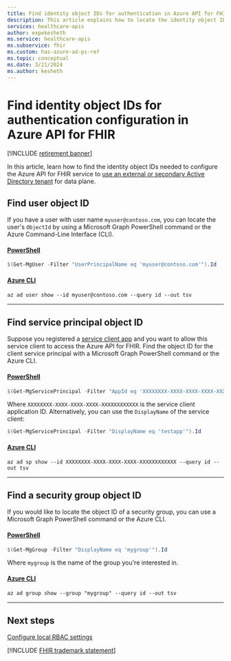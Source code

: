 ```yaml
---
title: Find identity object IDs for authentication in Azure API for FHIR
description: This article explains how to locate the identity object IDs needed to configure authentication for Azure API for FHIR.
services: healthcare-apis
author: expekesheth
ms.service: healthcare-apis
ms.subservice: fhir
ms.custom: has-azure-ad-ps-ref
ms.topic: conceptual
ms.date: 3/21/2024
ms.author: kesheth
---
```


# Find identity object IDs for authentication configuration in Azure API for FHIR

[!INCLUDE [retirement banner](../includes/healthcare-apis-azure-api-fhir-retirement.md)]

In this article, learn how to find the identity object IDs needed to configure the Azure API for FHIR service to [use an external or secondary Active Directory tenant](configure-local-rbac.md) for data plane.

## Find user object ID

If you have a user with user name `myuser@contoso.com`, you can locate the user's `ObjectId` by using a Microsoft Graph PowerShell command or the Azure Command-Line Interface (CLI).

#### [PowerShell](#tab/powershell)

```powershell
$(Get-MgUser -Filter "UserPrincipalName eq 'myuser@contoso.com'").Id
```

#### [Azure CLI](#tab/command-line)

```azurecli-interactive
az ad user show --id myuser@contoso.com --query id --out tsv
```

---

## Find service principal object ID

Suppose you registered a [service client app](register-service-azure-ad-client-app.md) and you want to allow this service client to access the Azure API for FHIR. Find the object ID for the client service principal with a Microsoft Graph PowerShell command or the Azure CLI.

#### [PowerShell](#tab/powershell)

```powershell
$(Get-MgServicePrincipal -Filter "AppId eq 'XXXXXXXX-XXXX-XXXX-XXXX-XXXXXXXXXXXX'").Id
```

Where `XXXXXXXX-XXXX-XXXX-XXXX-XXXXXXXXXXXX` is the service client application ID. Alternatively, you can use the `DisplayName` of the service client:

```powershell
$(Get-MgServicePrincipal -Filter "DisplayName eq 'testapp'").Id
```

#### [Azure CLI](#tab/command-line)

```azurecli-interactive
az ad sp show --id XXXXXXXX-XXXX-XXXX-XXXX-XXXXXXXXXXXX --query id --out tsv
```

---

## Find a security group object ID

If you would like to locate the object ID of a security group, you can use a Microsoft Graph PowerShell command or the Azure CLI.

#### [PowerShell](#tab/powershell)

```powershell
$(Get-MgGroup -Filter "DisplayName eq 'mygroup'").Id
```

Where `mygroup` is the name of the group you're interested in.

#### [Azure CLI](#tab/command-line)

```azurecli-interactive
az ad group show --group "mygroup" --query id --out tsv
```

---

## Next steps

[Configure local RBAC settings](configure-local-rbac.md)

[!INCLUDE [FHIR trademark statement](../includes/healthcare-apis-fhir-trademark.md)]
